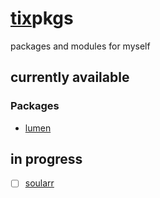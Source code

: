 # [tix](https://github.com/74k1/tix)pkgs

packages and modules for myself

## currently available

### Packages

- [lumen](https://github.com/jnsahaj/lumen/)

## in progress

- [ ] [soularr](https://github.com/mrusse/soularr)
